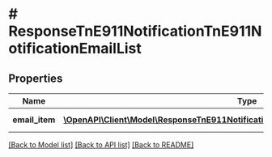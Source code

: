 # # ResponseTnE911NotificationTnE911NotificationEmailList

## Properties

Name | Type | Description | Notes
------------ | ------------- | ------------- | -------------
**email_item** | [**\OpenAPI\Client\Model\ResponseTnE911NotificationTnE911NotificationEmailListEmailItem[]**](ResponseTnE911NotificationTnE911NotificationEmailListEmailItem.md) | Contains email List | [optional]

[[Back to Model list]](../../README.md#models) [[Back to API list]](../../README.md#endpoints) [[Back to README]](../../README.md)
